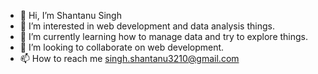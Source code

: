 - 👋 Hi, I’m Shantanu Singh
- 👀 I’m interested in web development and data analysis things.
- 🌱 I’m currently learning how to manage data and try to explore things.
- 💞️ I’m looking to collaborate on web development.
- 📫 How to reach me singh.shantanu3210@gmail.com

<!---
shantnu02/shantnu02 is a ✨ special ✨ repository because its `README.md` (this file) appears on your GitHub profile.
You can click the Preview link to take a look at your changes.
--->
